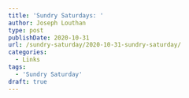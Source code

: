 ```yaml
---
title: 'Sundry Saturdays: '
author: Joseph Louthan
type: post
publishDate: 2020-10-31
url: /sundry-saturday/2020-10-31-sundry-saturday/
categories:
  - Links
tags:
  - 'Sundry Saturday'
draft: true
---
```

